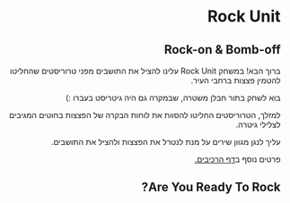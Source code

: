 
<div dir='rtl' lang='he'>

# Rock Unit
## Rock-on &amp; Bomb-off

ברוך הבא!
במשחק Rock Unit עלינו להציל את התושבים מפני טרוריסטים שהחליטו להטמין פצצות ברחבי העיר.

בוא לשחק בתור חבלן משטרה, שבמקרה גם היה גיטריסט בעברו :)
  
למזלך, הטרוריסטים החליטו להסוות את לוחות הבקרה של הפצצות בחוטים המגיבים לצלילי גיטרה.
 
עליך לנגן מגוון שירים על מנת לנטרל את הפצצות ולהציל את התושבים.
  
פרטים נוסף ב[דף הרכיבים.](Rock%20Unit.pdf)
  
## **Are You Ready To Rock?**

</div>
